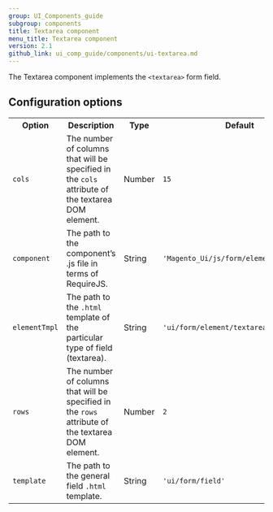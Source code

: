 ```yaml
---
group: UI_Components_guide
subgroup: components
title: Textarea component
menu_title: Textarea component
version: 2.1
github_link: ui_comp_guide/components/ui-textarea.md
---
```


The Textarea component implements the `<textarea>` form field.

## Configuration options

<table>
  <tr>
    <th>
      Option
    </th>
    <th>
      Description
    </th>
    <th>
      Type
    </th>
    <th>
      Default
    </th>
  </tr>
  <tr>
    <td>
      <code>cols</code>
    </td>
    <td>
      The number of columns that will be specified in the
      <code>cols</code> attribute of the textarea DOM element.
    </td>
    <td>
      Number
    </td>
    <td>
      <code>15</code>
    </td>
  </tr>
  <tr>
    <td>
      <code>component</code>
    </td>
    <td>
      The path to the component’s .js file in terms of RequireJS.
    </td>
    <td>
      String
    </td>
    <td>
      <code>'Magento_Ui/js/form/element/textarea'</code>
    </td>
  </tr>
  <tr>
    <td>
      <code>elementTmpl</code>
    </td>
    <td>
      The path to the <code>.html</code> template of the particular
      type of field (textarea).
    </td>
    <td>
      String
    </td>
    <td>
      <code>'ui/form/element/textarea'</code>
    </td>
  </tr>
  <tr>
    <td>
      <code>rows</code>
    </td>
    <td>
      The number of columns that will be specified in the
      <code>rows</code> attribute of the textarea DOM element.
    </td>
    <td>
      Number
    </td>
    <td>
      <code>2</code>
    </td>
  </tr>
  <tr>
    <td>
      <code>template</code>
    </td>
    <td>
      The path to the general field <code>.html</code> template.
    </td>
    <td>
      String
    </td>
    <td>
      <code>'ui/form/field'</code>
    </td>
  </tr>
</table>
